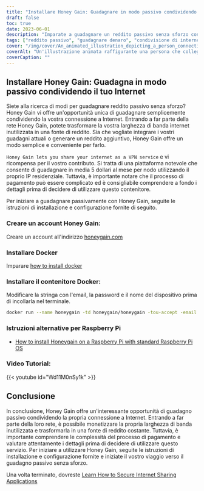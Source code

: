 ```yaml
---
title: "Installare Honey Gain: Guadagnare in modo passivo condividendo il proprio Internet"
draft: false
toc: true
date: 2023-06-01
description: "Imparate a guadagnare un reddito passivo senza sforzo condividendo la vostra connessione a Internet attraverso Honey Gain, una piattaforma che vi ricompensa per il vostro contributo."
tags: ["reddito passivo", "guadagnare denaro", "condivisione di internet", "Guadagno di miele", "Servizio VPN", "IP residenziale", "processo di pagamento", "generazione di reddito", "guadagni supplementari", "potenziale liberato", "contributo della rete", "economia digitale", "monetizzare internet", "reddito extra", "Internet a casa", "guadagnare premi", "soldi facili", "Utilizzo di Internet", "larghezza di banda inutilizzata", "flusso di reddito", "attività secondaria", "indipendenza finanziaria", "lavorare da casa", "guadagnare online", "opportunità di guadagno", "guadagni passivi", "condivisione digitale", "rete peer-to-peer", "reddito basato sulla tecnologia", "strategia di monetizzazione"]
cover: "/img/cover/An_animated_illustration_depicting_a_person_connecting_their_internet.png"
coverAlt: "Un'illustrazione animata raffigurante una persona che collega il proprio router Internet a una pila di soldi, a simboleggiare il guadagno attraverso la condivisione di Internet con Honey Gain."
coverCaption: ""
---
```


## Installare Honey Gain: Guadagna in modo passivo condividendo il tuo Internet

Siete alla ricerca di modi per guadagnare reddito passivo senza sforzo? Honey Gain vi offre un'opportunità unica di guadagnare semplicemente condividendo la vostra connessione a Internet. Entrando a far parte della rete Honey Gain, potete trasformare la vostra larghezza di banda internet inutilizzata in una fonte di reddito. Sia che vogliate integrare i vostri guadagni attuali o generare un reddito aggiuntivo, Honey Gain offre un modo semplice e conveniente per farlo.

`Honey Gain lets you share your internet as a VPN service` e vi ricompensa per il vostro contributo. Si tratta di una piattaforma notevole che consente di guadagnare in media 5 dollari al mese per nodo utilizzando il proprio IP residenziale. Tuttavia, è importante notare che il processo di pagamento può essere complicato ed è consigliabile comprendere a fondo i dettagli prima di decidere di utilizzare questo contenitore.

Per iniziare a guadagnare passivamente con Honey Gain, seguite le istruzioni di installazione e configurazione fornite di seguito.

### Creare un account Honey Gain:
Creare un account all'indirizzo [honeygain.com](https://r.honeygain.me/HONEY9149D)

### Installare Docker

Imparare [how to install docker](https://simeononsecurity.com/other/creating-profitable-low-powered-crypto-miners/#installing-docker)

### Installare il contenitore Docker:
Modificare la stringa con l'email, la password e il nome del dispositivo prima di incollarla nel terminale.
```bash
docker run --name honeygain -td honeygain/honeygain -tou-accept -email ACCOUNT_EMAIL -pass ACCOUNT_PASSWORD -device DEVICE_NAME
```
### Istruzioni alternative per Raspberry Pi
- [How to install Honeygain on a Raspberry Pi with standard Raspberry Pi OS](https://www.reddit.com/r/Honeygain/comments/tj8vfa/how_to_install_honeygain_on_a_raspberry_pi_with/)

### Video Tutorial:

{{< youtube id="Wd11M0nSy1k" >}}


## Conclusione

In conclusione, Honey Gain offre un'interessante opportunità di guadagno passivo condividendo la propria connessione a Internet. Entrando a far parte della loro rete, è possibile monetizzare la propria larghezza di banda inutilizzata e trasformarla in una fonte di reddito costante. Tuttavia, è importante comprendere le complessità del processo di pagamento e valutare attentamente i dettagli prima di decidere di utilizzare questo servizio. Per iniziare a utilizzare Honey Gain, seguite le istruzioni di installazione e configurazione fornite e iniziate il vostro viaggio verso il guadagno passivo senza sforzo.

Una volta terminato, dovreste [Learn How to Secure Internet Sharing Applications](https://simeononsecurity.com/other/how-to-secure-internet-sharing-applications/)

